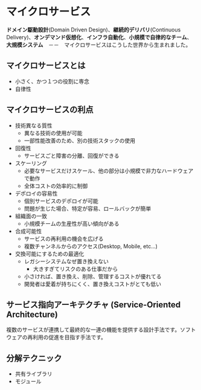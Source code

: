 # マイクロサービス

**ドメイン駆動設計**(Domain Driven Design)、**継続的デリバリ**(Continuous Delivery)、**オンデマンド仮想化**、**インフラ自動化**、**小規模で自律的なチーム**、**大規模システム**　－－　マイクロサービスはこうした世界から生まれました。

## マイクロサービスとは

- 小さく、かつ１つの役割に専念
- 自律性

## マイクロサービスの利点

- 技術異なる質性
  - 異なる技術の使用が可能
  - 一部性能改善のため、別の技術スタックの使用
- 回復性
  - サービスごと障害の分離、回復ができる
- スケーリング
  - 必要なサービスだけスケール、他の部分は小規模で非力なハードウェアで動作
  - 全体コストの効率的に制御
- デポロイの容易性
  - 個別サービスのデポロイが可能
  - 問題が生じた場合、特定が容易、ロールバックが簡単
- 組織面の一致
  - 小規模チームの生産性が高い傾向がある
- 合成可能性
  - サービスの再利用の機会を広げる
  - 複数チャンネルからのアクセス(Desktop, Mobile, etc...)
- 交換可能にするための最適化
  - レガシーシステムなぜ置き換えない
    - 大きすぎてリスクのある仕事だから
  - 小さければ、置き換え、削除、管理するコストが優れてる
  - 開発者は愛着が持ちにくく、置き換えコストがとても低い

## サービス指向アーキテクチャ (Service-Oriented Architecture)

複数のサービスが連携して最終的な一連の機能を提供する設計手法です。ソフトウェアの再利用の促進を目指す手法です。

## 分解テクニック

- 共有ライブラリ
- モジュール
